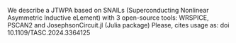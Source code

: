 We describe a JTWPA based on SNAILs (Superconducting Nonlinear Asymmetric Inductive eLement) with 3 open-source tools: WRSPICE, PSCAN2 and JosephsonCircuit.jl (Julia package)
Please, cites usage as: doi 10.1109/TASC.2024.3364125
